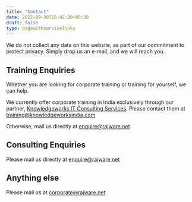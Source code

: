 ```yaml
---
title: "Contact"
date: 2022-09-30T16:42:20+05:30
draft: false
type: pagewithservicelinks
---
```

We do not collect any data on this website, as part of our commitment to protect privacy. Simply drop us an e-mail, and we will reach you.

## Training Enquiries

Whether you are looking for corporate training or training for yourself, we can help.

We currently offer corporate training in India exclusively through our partner, [Knowledgeworks IT Consulting Services](https://www.knowledgeworksindia.com/). Please contact them at [training@knowledgeworksindia.com](mailto:training@knowledgeworksindia.com)

Otherwise, mail us directly at [enquire@rajware.net](mailto:enquire@rajware.net?subject=Corporate%20Training%20Enquiry)

## Consulting Enquiries

Please mail us directly at [enquire@rajware.net](mailto:enquire@rajware.net?subject=Consulting%20Enquiry)

## Anything else

Please mail us at [corporate@rajware.net](mailto:corporate@rajware.net?subject=From%website)
